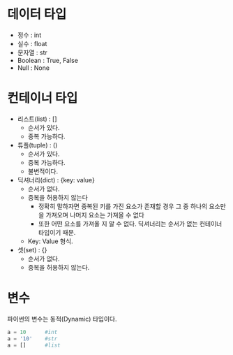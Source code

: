 # 데이터 타입
- 정수 : int
- 실수 : float
- 문자열 : str
- Boolean : True, False
- Null : None


# 컨테이너 타입
- 리스트(list) : []
  - 순서가 있다.
  - 중복 가능하다.
- 튜플(tuple) : ()
  - 순서가 있다.
  - 중복 가능하다.
  - 불변적이다.
- 딕셔너리(dict) : {key: value}
  - 순서가 없다.
  - 중복을 허용하지 않는다
    - 정확히 말하자면 중복된 키를 가진 요소가 존재할 경우 그 중 하나의 요소만을 가져오며 나머지 요소는 가져올 수 없다
    - 또한 어떤 요소를 가져올 지 알 수 없다. 딕셔너리는 순서가 없는 컨테이너 타입이기 때문.
  - Key: Value 형식.
- 셋(set) : {}
  - 순서가 없다.
  - 중복을 허용하지 않는다.

# 변수
파이썬의 변수는 동적(Dynamic) 타입이다.

```python
a = 10      #int
a = '10'    #str
a = []      #list
```
